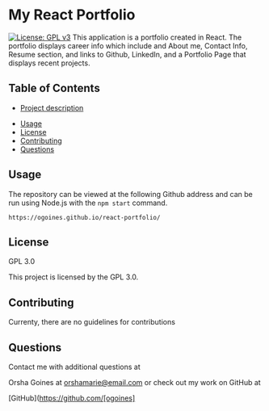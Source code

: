 # My React Portfolio

  [![License: GPL v3](https://img.shields.io/badge/License-GPLv3-blue.svg)](https://www.gnu.org/licenses/gpl-3.0)
  This application is a portfolio created in React.  The portfolio displays career info which include and About me, Contact
  Info, Resume section, and links to Github, LinkedIn, and a Portfolio Page that displays recent projects.
  
 ## Table of Contents
 * [Project description](#Description)
 - [Usage](#Usage)
 - [License](#License)
 - [Contributing](#Contributing)
 - [Questions](#Questions)

 ## Usage
 The repository can be viewed at the following Github address
 and can be run using Node.js with the 
 `npm start` command.
 
 `https://ogoines.github.io/react-portfolio/`
 
 ## License
 GPL 3.0

 This project is licensed by the GPL 3.0.
 
 ## Contributing
 Currenty, there are no guidelines for contributions


## Questions

 Contact me with additional questions at 

 Orsha Goines at orshamarie@email.com or check out my work on GitHub at 

 [GitHub](https://github.com/[ogoines]
 
